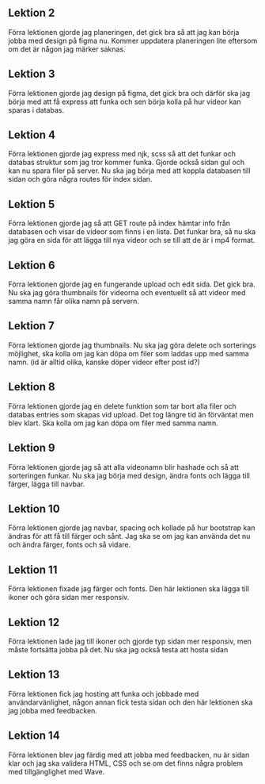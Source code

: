 ## Lektion 2
Förra lektionen gjorde jag planeringen, det gick bra så att jag kan börja jobba med design på figma nu. Kommer uppdatera planeringen lite eftersom om det är någon jag märker saknas.

## Lektion 3
Förra lektionen gjorde jag design på figma, det gick bra och därför ska jag börja med att få express att funka och sen börja kolla på hur videor kan sparas i databas.

## Lektion 4
Förra lektionen gjorde jag express med njk, scss så att det funkar och databas struktur som jag tror kommer funka. Gjorde också sidan gul och kan nu spara filer på server. Nu ska jag börja med att koppla databasen till sidan och göra några routes för index sidan.

## Lektion 5
Förra lektionen gjorde jag så att GET route på index hämtar info från databasen och visar de videor som finns i en lista. Det funkar bra, så nu ska jag göra en sida för att lägga till nya videor och se till att de är i mp4 format.

## Lektion 6
Förra lektionen gjorde jag en fungerande upload och edit sida. Det gick bra. Nu ska jag göra thumbnails för videorna och eventuellt så att videor med samma namn får olika namn på servern.

## Lektion 7
Förra lektionen gjorde jag thumbnails. Nu ska jag göra delete och sorterings möjlighet, ska kolla om jag kan döpa om filer som laddas upp med samma namn. (id är alltid olika, kanske döper videor efter post id?)

## Lektion 8
Förra lektionen gjorde jag en delete funktion som tar bort alla filer och databas entries som skapas vid upload. Det tog längre tid än förväntat men blev klart. Ska kolla om jag kan döpa om filer med samma namn.

## Lektion 9
Förra lektionen gjorde jag så att alla videonamn blir hashade och så att sorteringen funkar. Nu ska jag börja med design, ändra fonts och lägga till färger, lägga till navbar.

## Lektion 10
Förra lektionen gjorde jag navbar, spacing och kollade på hur bootstrap kan ändras för att få till färger och sånt. Jag ska se om jag kan använda det nu och ändra färger, fonts och så vidare.

## Lektion 11
Förra lektionen fixade jag färger och fonts. Den här lektionen ska lägga till ikoner och göra sidan mer responsiv.

## Lektion 12
Förra lektionen lade jag till ikoner och gjorde typ sidan mer responsiv, men måste fortsätta jobba på det. Nu ska jag också testa att hosta sidan

## Lektion 13
Förra lektionen fick jag hosting att funka och jobbade med användarvänlighet, någon annan fick testa sidan och den här lektionen ska jag jobba med feedbacken.

## Lektion 14
Förra lektionen blev jag färdig med att jobba med feedbacken, nu är sidan klar och jag ska validera HTML, CSS och se om det finns några problem med tillgänglighet med Wave.